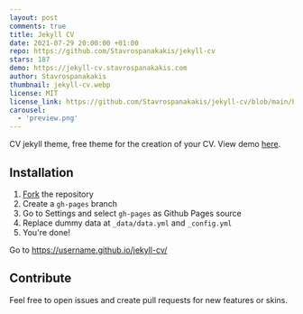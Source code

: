 ```yaml
---
layout: post
comments: true
title: Jekyll CV
date: 2021-07-29 20:00:00 +01:00
repo: https://github.com/Stavrospanakakis/jekyll-cv
stars: 187
demo: https://jekyll-cv.stavrospanakakis.com
author: Stavrospanakakis
thumbnail: jekyll-cv.webp
license: MIT
license_link: https://github.com/Stavrospanakakis/jekyll-cv/blob/main/LICENSE
carousel:
  - 'preview.png'
---
```


CV jekyll theme, free theme for the creation of your CV. View demo [here](https://jekyll-cv.stavrospanakakis.com/).

## Installation

1. [Fork](https://github.com/stavrospanakakis/jekyll-cv/fork) the repository
2. Create a `gh-pages` branch
3. Go to Settings and select `gh-pages` as Github Pages source
4. Replace dummy data at `_data/data.yml` and `_config.yml`
5. You're done!

Go to https://username.github.io/jekyll-cv/

## Contribute

Feel free to open issues and create pull requests for new features or skins.
